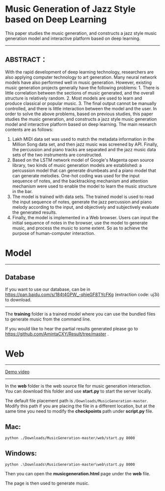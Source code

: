 # Music Generation of Jazz Style based on Deep Learning 

 This paper studies the music generation, and constructs a jazz style music generation model and interactive platform based on deep learning. 

***

## ABSTRACT：

With the rapid development of deep learning technology, researchers are also applying computer technology to art generation. Many neural network models have also performed well in music generation. However, existing music generation projects generally have the following problems: 1. There is little correlation between the sections of music generated, and the overall structure is relatively random. 2. Most models are used to learn and produce classical or popular music. 3. The final output cannot be manually controlled, and there is little interaction between the model and the user.
In order to solve the above problems, based on previous studies, this paper studies the music generation, and constructs a jazz style music generation model and interactive platform based on deep learning. The main research contents are as follows:
1. Lakh MIDI data set was used to match the metadata information in the Million Song data set, and then jazz music was screened by API. Finally, the percussion and piano tracks are separated and the jazz music data sets of the two instruments are constructed.
2. Based on the LSTM network model of Google's Magenta open source library, two kinds of music generation models are established: a percussion model that can generate drumbeats and a piano model that can generate melodies. One-hot coding was used for the input sequence of notes, and the backtracking mechanism and attention mechanism were used to enable the model to learn the music structure in the bar.
3. The model is trained with data sets. The trained model is used to read the input sequence of notes, generate the jazz percussion and piano melody according to the input, and objectively and subjectively evaluate the generated results.
4. Finally, the model is implemented in a Web browser. Users can input the initial sequence of notes in the browser, use the model to generate music, and process the music to some extent. So as to achieve the purpose of human-computer interaction.

# Model

***

## Database

If you want to use our database, can be in <https://pan.baidu.com/s/184t4GPW_-qhjeGF8TYcFKg> (extraction code: uj3i) to download.

***

The __training__ folder is a trained model where you can use the bundled files to generate music from the command line.

If you would like to hear the partial results generated please go to <https://github.com/AmintaCXY/Result/tree/master> .


# Web

***

[Demo video](https://www.iqiyi.com/v_19rxoxegck.html#curid=16679132200_31e68db468b23d137405e651ce48e8cb)

***

In the __web__ folder is the web source file for music generation interaction. 
You can download this folder and use __start.py__ to start the server locally. 

The default file placement path is `/Downloads/MusicGeneration-master`. 
Modify this path if you are placing the file in a different location, but at the same time you need to modify the __checkpoints__ path under __script.py__  file.

## Mac:

    python ./Downloads/MusicGeneration-master/web/start.py 8000

## Windows:

    python .\Downloads\MusicGeneration-master\web\start.py 8000

Then you can open the __musicgeneration.html__ page under the __web__ file.

The page is then used to generate music.
